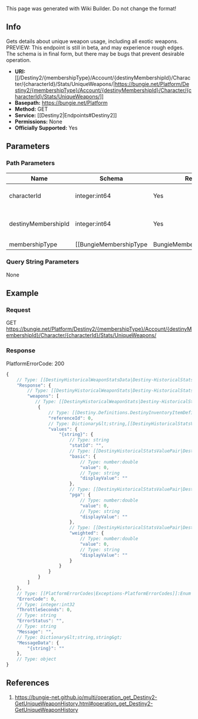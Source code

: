 <span class="wiki-builder">This page was generated with Wiki Builder. Do not change the format!</span>

## Info
Gets details about unique weapon usage, including all exotic weapons.  PREVIEW: This endpoint is still in beta, and may experience rough edges.  The schema is in final form, but there may be bugs that prevent desirable operation.

* **URI:** [[/Destiny2/{membershipType}/Account/{destinyMembershipId}/Character/{characterId}/Stats/UniqueWeapons/|https://bungie.net/Platform/Destiny2/{membershipType}/Account/{destinyMembershipId}/Character/{characterId}/Stats/UniqueWeapons/]]
* **Basepath:** https://bungie.net/Platform
* **Method:** GET
* **Service:** [[Destiny2|Endpoints#Destiny2]]
* **Permissions:** None
* **Officially Supported:** Yes

## Parameters
### Path Parameters
Name | Schema | Required | Description
---- | ------ | -------- | -----------
characterId | integer:int64 | Yes | The id of the character to retrieve.
destinyMembershipId | integer:int64 | Yes | The Destiny membershipId of the user to retrieve.
membershipType | [[BungieMembershipType|BungieMembershipType]]:Enum | Yes | A valid non-BungieNet membership type.

### Query String Parameters
None

## Example
### Request
GET https://bungie.net/Platform/Destiny2/{membershipType}/Account/{destinyMembershipId}/Character/{characterId}/Stats/UniqueWeapons/

### Response
PlatformErrorCode: 200
```javascript
{
    // Type: [[DestinyHistoricalWeaponStatsData|Destiny-HistoricalStats-DestinyHistoricalWeaponStatsData]]
    "Response": {
        // Type: [[DestinyHistoricalWeaponStats|Destiny-HistoricalStats-DestinyHistoricalWeaponStats]][]
        "weapons": [
           // Type: [[DestinyHistoricalWeaponStats|Destiny-HistoricalStats-DestinyHistoricalWeaponStats]]
            {
                // Type: [[Destiny.Definitions.DestinyInventoryItemDefinition|Destiny-Definitions-DestinyInventoryItemDefinition]]:integer:uint32
                "referenceId": 0,
                // Type: Dictionary&lt;string,[[DestinyHistoricalStatsValue|Destiny-HistoricalStats-DestinyHistoricalStatsValue]]&gt;
                "values": {
                    "{string}": {
                        // Type: string
                        "statId": "",
                        // Type: [[DestinyHistoricalStatsValuePair|Destiny-HistoricalStats-DestinyHistoricalStatsValuePair]]
                        "basic": {
                            // Type: number:double
                            "value": 0,
                            // Type: string
                            "displayValue": ""
                        },
                        // Type: [[DestinyHistoricalStatsValuePair|Destiny-HistoricalStats-DestinyHistoricalStatsValuePair]]
                        "pga": {
                            // Type: number:double
                            "value": 0,
                            // Type: string
                            "displayValue": ""
                        },
                        // Type: [[DestinyHistoricalStatsValuePair|Destiny-HistoricalStats-DestinyHistoricalStatsValuePair]]
                        "weighted": {
                            // Type: number:double
                            "value": 0,
                            // Type: string
                            "displayValue": ""
                        }
                    }
                }
            }
        ]
    },
    // Type: [[PlatformErrorCodes|Exceptions-PlatformErrorCodes]]:Enum
    "ErrorCode": 0,
    // Type: integer:int32
    "ThrottleSeconds": 0,
    // Type: string
    "ErrorStatus": "",
    // Type: string
    "Message": "",
    // Type: Dictionary&lt;string,string&gt;
    "MessageData": {
        "{string}": ""
    },
    // Type: object
}

```

## References
1. https://bungie-net.github.io/multi/operation_get_Destiny2-GetUniqueWeaponHistory.html#operation_get_Destiny2-GetUniqueWeaponHistory
